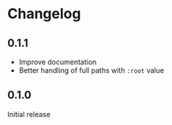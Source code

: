 # Changelog

## 0.1.1

- Improve documentation
- Better handling of full paths with `:root` value

## 0.1.0

Initial release
